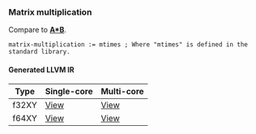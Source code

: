### Matrix multiplication
Compare to **[A*B](http://docs.opencv.org/modules/core/doc/basic_structures.html#matrixexpressions)**.

    matrix-multiplication := mtimes ; Where "mtimes" is defined in the standard library.

#### Generated LLVM IR
| Type   | Single-core | Multi-core |
|--------|-------------|------------|
| f32XY  | [View](https://raw.githubusercontent.com/biometrics/likely/gh-pages/ir/benchmarks/matrix_multiplication_f32XY__f32XY_f32XY_.ll) | [View](https://raw.githubusercontent.com/biometrics/likely/gh-pages/ir/benchmarks/matrix_multiplication_f32XY__f32XY_f32XY__m.ll) |
| f64XY  | [View](https://raw.githubusercontent.com/biometrics/likely/gh-pages/ir/benchmarks/matrix_multiplication_f64XY__f64XY_f64XY_.ll) | [View](https://raw.githubusercontent.com/biometrics/likely/gh-pages/ir/benchmarks/matrix_multiplication_f64XY__f64XY_f64XY__m.ll) |
